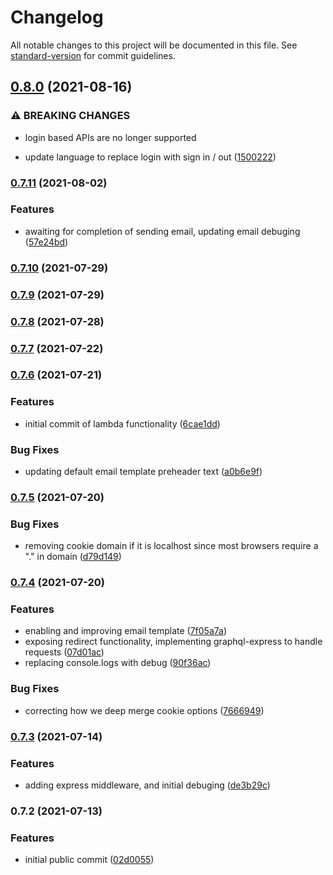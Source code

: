 # Changelog

All notable changes to this project will be documented in this file. See [standard-version](https://github.com/conventional-changelog/standard-version) for commit guidelines.

## [0.8.0](https://github.com/key-lab/blueauth/compare/v0.7.11...v0.8.0) (2021-08-16)


### ⚠ BREAKING CHANGES

* login based APIs are no longer supported

* update language to replace login with sign in / out ([1500222](https://github.com/key-lab/blueauth/commit/1500222a157ea6bcbbb8e348946a7db70699e596))

### [0.7.11](https://github.com/key-lab/blueauth/compare/v0.7.10...v0.7.11) (2021-08-02)


### Features

* awaiting for completion of sending email, updating email debuging ([57e24bd](https://github.com/key-lab/blueauth/commit/57e24bd3c9fafcde1e1b54cb6aed5a4d294b0728))

### [0.7.10](https://github.com/key-lab/blueauth/compare/v0.7.9...v0.7.10) (2021-07-29)

### [0.7.9](https://github.com/key-lab/blueauth/compare/v0.7.8...v0.7.9) (2021-07-29)

### [0.7.8](https://github.com/key-lab/blueauth/compare/v0.7.7...v0.7.8) (2021-07-28)

### [0.7.7](https://github.com/key-lab/blueauth/compare/v0.7.6...v0.7.7) (2021-07-22)

### [0.7.6](https://github.com/key-lab/blueauth/compare/v0.7.5...v0.7.6) (2021-07-21)


### Features

* initial commit of lambda functionality ([6cae1dd](https://github.com/key-lab/blueauth/commit/6cae1dde262ae17dd117888ea19034f5d08fe5af))


### Bug Fixes

* updating default email template preheader text ([a0b6e9f](https://github.com/key-lab/blueauth/commit/a0b6e9f3d8048b8d8b398d896aeed93c24203780))

### [0.7.5](https://github.com/key-lab/blueauth/compare/v0.7.4...v0.7.5) (2021-07-20)


### Bug Fixes

* removing cookie domain if it is localhost since most browsers require a "." in domain ([d79d149](https://github.com/key-lab/blueauth/commit/d79d149afe8abec44f13d0b9e5422358819e91a9))

### [0.7.4](https://github.com/key-lab/blueauth/compare/v0.7.3...v0.7.4) (2021-07-20)


### Features

* enabling and improving email template ([7f05a7a](https://github.com/key-lab/blueauth/commit/7f05a7ac04dcd2a1caa819a87052b95f12e88adb))
* exposing redirect functionality, implementing graphql-express to handle requests ([07d01ac](https://github.com/key-lab/blueauth/commit/07d01ac5815e2ce89f590ff181700d82509a8796))
* replacing console.logs with debug ([90f36ac](https://github.com/key-lab/blueauth/commit/90f36ac214b9b2edd4203d51e06f2f4c9810bc67))


### Bug Fixes

* correcting how we deep merge cookie options ([7666949](https://github.com/key-lab/blueauth/commit/7666949ce1f7aa1c3347843fddea3978802255e8))

### [0.7.3](https://github.com/key-lab/blueauth/compare/v0.7.2...v0.7.3) (2021-07-14)


### Features

* adding express middleware, and initial debuging ([de3b29c](https://github.com/key-lab/blueauth/commit/de3b29c66161aafc6c0b80fdab675ccc70e5872b))

### 0.7.2 (2021-07-13)


### Features

* initial public commit ([02d0055](https://github.com/key-lab/blueauth/commit/02d0055843fd10cd0892e62bf8d91e6c7826f0d1))
